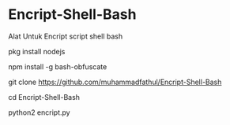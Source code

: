 # Encript-Shell-Bash
Alat Untuk Encript script shell bash

pkg install nodejs

npm install -g bash-obfuscate

git clone https://github.com/muhammadfathul/Encript-Shell-Bash

cd Encript-Shell-Bash

python2 encript.py
